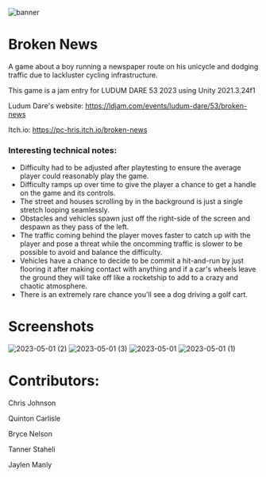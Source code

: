 ![banner](https://user-images.githubusercontent.com/32988106/236602479-e0610f50-6706-41d6-bdff-aa68a6ee7903.png)
# Broken News
A game about a boy running a newspaper route on his unicycle and dodging traffic due to lackluster cycling infrastructure.

 This game is a jam entry for LUDUM DARE 53 2023 using Unity 2021.3.24f1
 
 Ludum Dare's website:
 https://ldjam.com/events/ludum-dare/53/broken-news
 
 Itch.io:
 https://pc-hris.itch.io/broken-news

 ### Interesting technical notes:
 * Difficulty had to be adjusted after playtesting to ensure the average player could reasonably play the game.
 * Difficulty ramps up over time to give the player a chance to get a handle on the game and its controls.
 * The street and houses scrolling by in the background is just a single stretch looping seamlessly.
 * Obstacles and vehicles spawn just off the right-side of the screen and despawn as they pass of the left.
 * The traffic coming behind the player moves faster to catch up with the player and pose a threat while the oncomming traffic is slower to be possible to avoid and balance the difficulty.
 * Vehicles have a chance to decide to be commit a hit-and-run by just flooring it after making contact with anything and if a car's wheels leave the ground they will take off like a rocketship to add to a crazy and chaotic atmosphere.
 * There is an extremely rare chance you'll see a dog driving a golf cart.
 
# Screenshots
![2023-05-01 (2)](https://user-images.githubusercontent.com/32988106/236602526-8810edf9-3db0-4c92-a433-9b7eb483bbc1.png)
![2023-05-01 (3)](https://user-images.githubusercontent.com/32988106/236602531-74a1f107-1a87-4716-a044-75907ab8e8d4.png)
![2023-05-01](https://user-images.githubusercontent.com/32988106/236602536-c0ad1623-9f65-4ed5-8ab8-f3a73ff428c9.png)
![2023-05-01 (1)](https://user-images.githubusercontent.com/32988106/236602540-4552a6c8-7af9-4070-a8c9-7e0e21eb75ca.png)
 
# Contributors:
 Chris Johnson
 
 Quinton Carlisle
 
 Bryce Nelson
 
 Tanner Staheli
 
 Jaylen Manly
